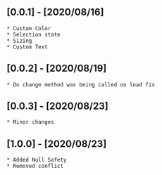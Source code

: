 ## [0.0.1] - [2020/08/16]
    * Custom Color
    * Selection state
    * Sizing
    * Custom Text
## [0.0.2] - [2020/08/19]
    * On change method was being called on load fix
    
## [0.0.3] - [2020/08/23]
    * Minor changes
## [1.0.0] - [2020/08/23]
    * Added Null Safety
    * Removed conflict